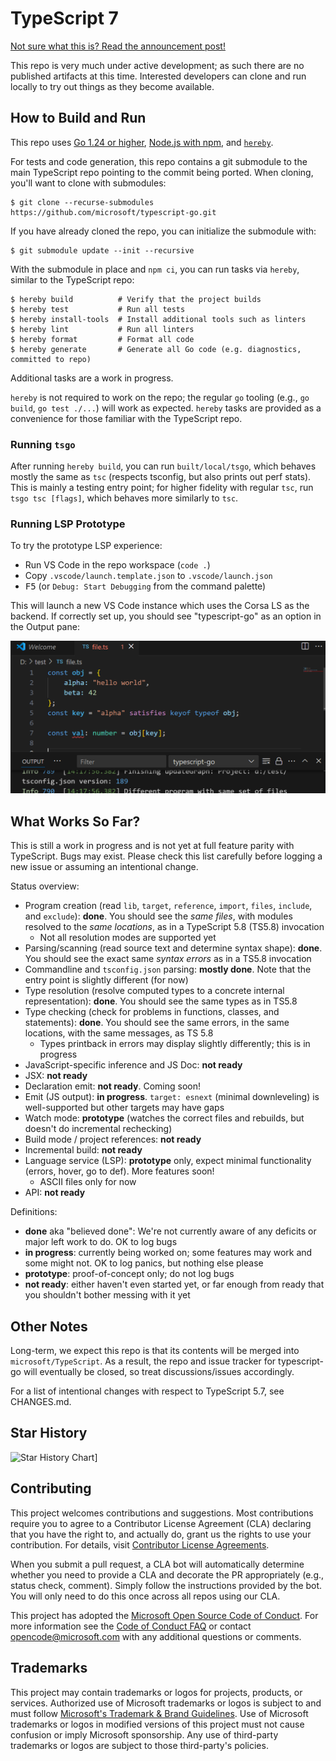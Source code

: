 # TypeScript 7

[Not sure what this is? Read the announcement post!](https://devblogs.microsoft.com/typescript/typescript-native-port/)

This repo is very much under active development; as such there are no published artifacts at this time.
Interested developers can clone and run locally to try out things as they become available.

## How to Build and Run

This repo uses [Go 1.24 or higher](https://go.dev/dl/), [Node.js with npm](https://nodejs.org/), and [`hereby`](https://www.npmjs.com/package/hereby).

For tests and code generation, this repo contains a git submodule to the main TypeScript repo pointing to the commit being ported.
When cloning, you'll want to clone with submodules:

```console
$ git clone --recurse-submodules https://github.com/microsoft/typescript-go.git
```

If you have already cloned the repo, you can initialize the submodule with:

```console
$ git submodule update --init --recursive
```

With the submodule in place and `npm ci`, you can run tasks via `hereby`, similar to the TypeScript repo:

```console
$ hereby build          # Verify that the project builds
$ hereby test           # Run all tests
$ hereby install-tools  # Install additional tools such as linters
$ hereby lint           # Run all linters
$ hereby format         # Format all code
$ hereby generate       # Generate all Go code (e.g. diagnostics, committed to repo)
```

Additional tasks are a work in progress.

`hereby` is not required to work on the repo; the regular `go` tooling (e.g., `go build`, `go test ./...`) will work as expected.
`hereby` tasks are provided as a convenience for those familiar with the TypeScript repo.

### Running `tsgo`

After running `hereby build`, you can run `built/local/tsgo`, which behaves mostly the same as `tsc` (respects tsconfig, but also prints out perf stats).
This is mainly a testing entry point; for higher fidelity with regular `tsc`, run `tsgo tsc [flags]`, which behaves more similarly to `tsc`.

### Running LSP Prototype

To try the prototype LSP experience:

* Run VS Code in the repo workspace (`code .`)
* Copy `.vscode/launch.template.json` to `.vscode/launch.json`
* <kbd>F5</kbd> (or `Debug: Start Debugging` from the command palette)

This will launch a new VS Code instance which uses the Corsa LS as the backend. If correctly set up, you should see "typescript-go" as an option in the Output pane:

![LSP Prototype Screenshot](.github/ls-screenshot.png)


## What Works So Far?

This is still a work in progress and is not yet at full feature parity with TypeScript. Bugs may exist. Please check this list carefully before logging a new issue or assuming an intentional change.

Status overview:

 * Program creation (read `lib`, `target`, `reference`, `import`, `files`, `include`, and `exclude`): **done**. You should see the *same files*, with modules resolved to the *same locations*, as in a TypeScript 5.8 (TS5.8) invocation
   * Not all resolution modes are supported yet
 * Parsing/scanning (read source text and determine syntax shape): **done**. You should see the exact same *syntax errors* as in a TS5.8 invocation
 * Commandline and `tsconfig.json` parsing: **mostly done**. Note that the entry point is slightly different (for now)
 * Type resolution (resolve computed types to a concrete internal representation): **done**. You should see the same types as in TS5.8
 * Type checking (check for problems in functions, classes, and statements): **done**. You should see the same errors, in the same locations, with the same messages, as TS 5.8
    * Types printback in errors may display slightly differently; this is in progress
 * JavaScript-specific inference and JS Doc: **not ready**
 * JSX: **not ready**
 * Declaration emit: **not ready**. Coming soon!
 * Emit (JS output): **in progress**. `target: esnext` (minimal downleveling) is well-supported but other targets may have gaps
 * Watch mode: **prototype** (watches the correct files and rebuilds, but doesn't do incremental rechecking)
 * Build mode / project references: **not ready**
 * Incremental build: **not ready**
 * Language service (LSP): **prototype** only, expect minimal functionality (errors, hover, go to def). More features soon!
   * ASCII files only for now
 * API: **not ready**

Definitions:

 * **done** aka "believed done": We're not currently aware of any deficits or major left work to do. OK to log bugs
 * **in progress**: currently being worked on; some features may work and some might not. OK to log panics, but nothing else please
 * **prototype**: proof-of-concept only; do not log bugs
 * **not ready**: either haven't even started yet, or far enough from ready that you shouldn't bother messing with it yet

## Other Notes

Long-term, we expect this repo is that its contents will be merged into `microsoft/TypeScript`.
As a result, the repo and issue tracker for typescript-go will eventually be closed, so treat discussions/issues accordingly.

For a list of intentional changes with respect to TypeScript 5.7, see CHANGES.md.

## Star History

![Star History Chart](https://api.star-history.com/svg?repos=microsoft/typescript-go&type=Date)]

## Contributing

This project welcomes contributions and suggestions.  Most contributions require you to agree to a
Contributor License Agreement (CLA) declaring that you have the right to, and actually do, grant us
the rights to use your contribution. For details, visit [Contributor License Agreements](https://cla.opensource.microsoft.com).

When you submit a pull request, a CLA bot will automatically determine whether you need to provide
a CLA and decorate the PR appropriately (e.g., status check, comment). Simply follow the instructions
provided by the bot. You will only need to do this once across all repos using our CLA.

This project has adopted the [Microsoft Open Source Code of Conduct](https://opensource.microsoft.com/codeofconduct/).
For more information see the [Code of Conduct FAQ](https://opensource.microsoft.com/codeofconduct/faq/) or
contact [opencode@microsoft.com](mailto:opencode@microsoft.com) with any additional questions or comments.

## Trademarks

This project may contain trademarks or logos for projects, products, or services. Authorized use of Microsoft
trademarks or logos is subject to and must follow
[Microsoft's Trademark & Brand Guidelines](https://www.microsoft.com/legal/intellectualproperty/trademarks/usage/general).
Use of Microsoft trademarks or logos in modified versions of this project must not cause confusion or imply Microsoft sponsorship.
Any use of third-party trademarks or logos are subject to those third-party's policies.
